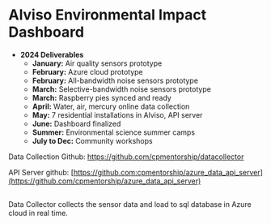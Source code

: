 # Alviso Environmental Impact Dashboard

- **2024 Deliverables**
  - **January:** Air quality sensors prototype
  - **February:** Azure cloud prototype
  - **February:** All-bandwidth noise sensors prototype
  - **March:** Selective-bandwidth noise sensors prototype
  - **March:** Raspberry pies synced and ready
  - **April:** Water, air, mercury online data collection
  - **May:** 7 residential installations in Alviso, API server
  - **June:** Dashboard finalized
  - **Summer:** Environmental science summer camps
  - **July to Dec:** Community workshops


Data Collection Github: https://github.com/cpmentorship/datacollector

API Server github: [https://github.com:cpmentorship/azure_data_api_server](https://github.com/cpmentorship/azure_data_api_server)

##

Data Collector collects the sensor data and load to sql database in Azure cloud in real time.
